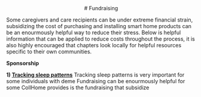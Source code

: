 <center># Fundraising</center>

Some caregivers and care recipients can be under extreme financial strain, subsidizing the cost of purchasing and installing smart home products can be an enourmously helpful way to reduce their stress. Below is helpful information that can be applied to reduce costs throughout the process, it is also highly encouraged that chapters look locally for helpful resources specific to their own communities.

**Sponsorship**

**1) [Tracking sleep patterns](../../Product%20Guides/Fitbit/README.md)**
        Tracking sleep patterns is very important for some individuals with deme
Fundraising can be enourmously helpful for some  CollHome provides is the fundraising that subsidize
